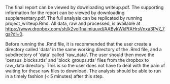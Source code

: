 The final report can be viewed by downloading writeup.pdf. The supporting information for the report can be viewed by downloading supplementary.pdf. The full analysis can be replicated by running project_writeup.Rmd. All data, raw and processed, is available at https://www.dropbox.com/sh/k2voi1naimiuuvd/AABykWkPfAHrsVnxa3Py7_7ga?dl=0. 

Before running the .Rmd file, it is recommended that the user create a directory called 'data' in the same working directory of the .Rmd file, and a subdirectory of 'data' called 'raw_data'. The user should then move the 'census_blocks.rds' and 'block_groups.rds' files from the dropbox to raw_data directory. This is so the user does not have to deal with the pain of waiting for these raw files to download. The analysis should be able to run in a timely fashion (< 5 minutes) after this step. 
